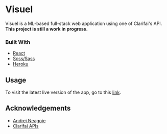 # Visuel
Visuel is a ML-based full-stack web application using one of Clarifai's API. <br/> 
**This project is still a work in progress.**

### Built With
  - [React](https://reactjs.org/)
  - [Scss/Sass](https://sass-lang.com/)
  - [Heroku](https://www.heroku.com/)

## Usage
To visit the latest live version of the app, go to this [link]().

## Acknowledgements
  - [Andrei Neagoie](https://github.com/aneagoie)
  - [Clarifai APIs](https://www.clarifai.com/computer-vision)
